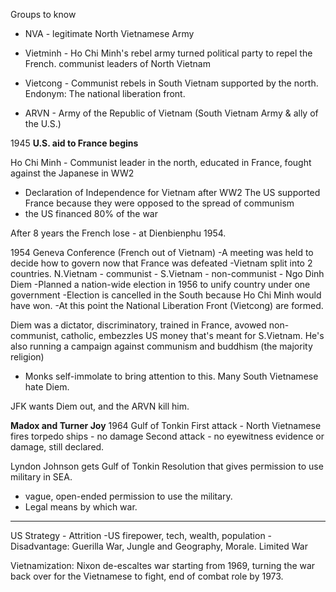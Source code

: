 Groups to know
- NVA - legitimate North Vietnamese Army

- Vietminh - Ho Chi Minh's rebel army turned political party to repel the French.
communist leaders of North Vietnam

- Vietcong - Communist rebels in South Vietnam supported by the north. Endonym: The national liberation front.

- ARVN - Army of the Republic of Vietnam (South Vietnam Army & ally of the U.S.)

1945 **U.S. aid to France begins**

Ho Chi Minh - Communist leader in the north, educated in France, fought against the Japanese in WW2
- Declaration of Independence for Vietnam after WW2
The US supported France because they were opposed to the spread of communism
- the US financed 80% of the war

After 8 years the French lose - at Dienbienphu 1954.

1954 Geneva Conference (French out of Vietnam)
-A meeting was held to decide how to govern now that France was defeated
-Vietnam split into 2 countries. N.Vietnam - communist - S.Vietnam - non-communist - Ngo Dinh Diem
-Planned a nation-wide election in 1956 to unify country under one government
-Election is cancelled in the South because Ho Chi Minh would have won.
-At this point the National Liberation Front (Vietcong) are formed.

Diem was a dictator, discriminatory, trained in France, avowed non-communist, catholic, embezzles US money that's meant for S.Vietnam.
He's also running a campaign against communism and buddhism (the majority religion)
- Monks self-immolate to bring attention to this. Many South Vietnamese hate Diem.

JFK wants Diem out, and the ARVN kill him.

**Madox and Turner Joy** 1964 Gulf of Tonkin
First attack - North Vietnamese fires torpedo ships - no damage
Second attack - no eyewitness evidence or damage, still declared.

Lyndon Johnson gets Gulf of Tonkin Resolution that gives permission to use military in SEA.
 - vague, open-ended permission to use the military.
 - Legal means by which war.

---
US Strategy - Attrition
-US firepower, tech, wealth, population
-Disadvantage: Guerilla War, Jungle and Geography, Morale.   Limited War

Vietnamization: Nixon de-escaltes war starting from 1969, turning the war back over for the Vietnamese to fight, end of combat role by 1973.